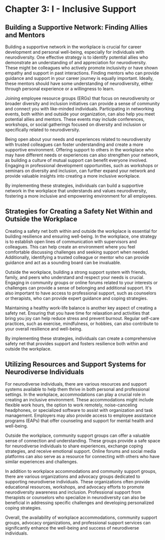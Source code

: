 # Chapter 3: I - Inclusive Support

## Building a Supportive Network: Finding Allies and Mentors

Building a supportive network in the workplace is crucial for career development and personal well-being, especially for individuals with neurodiversity. One effective strategy is to identify potential allies who demonstrate an understanding of and appreciation for neurodiversity. These might be colleagues who actively promote inclusivity or have shown empathy and support in past interactions. Finding mentors who can provide guidance and support in your career journey is equally important. Ideally, these mentors should have some understanding of neurodiversity, either through personal experience or a willingness to learn.

Joining employee resource groups (ERGs) that focus on neurodiversity or broader diversity and inclusion initiatives can provide a sense of community and connect you with like-minded individuals. Participating in networking events, both within and outside your organization, can also help you meet potential allies and mentors. These events may include conferences, workshops, or social gatherings focused on diversity and inclusion or specifically related to neurodiversity.

Being open about your needs and experiences related to neurodiversity with trusted colleagues can foster understanding and create a more supportive environment. Offering support to others in the workplace who may have different needs or experiences can also strengthen your network, as building a culture of mutual support can benefit everyone involved. Engaging in professional development opportunities, such as workshops or seminars on diversity and inclusion, can further expand your network and provide valuable insights into creating a more inclusive workplace.

By implementing these strategies, individuals can build a supportive network in the workplace that understands and values neurodiversity, fostering a more inclusive and empowering environment for all employees.

## Strategies for Creating a Safety Net Within and Outside the Workplace

Creating a safety net both within and outside the workplace is essential for building resilience and ensuring well-being. In the workplace, one strategy is to establish open lines of communication with supervisors and colleagues. This can help create an environment where you feel comfortable discussing challenges and seeking support when needed. Additionally, identifying a trusted colleague or mentor who can provide guidance and act as a sounding board can be invaluable.

Outside the workplace, building a strong support system with friends, family, and peers who understand and respect your needs is crucial. Engaging in community groups or online forums related to your interests or challenges can provide a sense of belonging and additional support. It's also important to have access to professional support, such as counselors or therapists, who can provide expert guidance and coping strategies.

Maintaining a healthy work-life balance is another key aspect of creating a safety net. Ensuring that you have time for relaxation and activities that bring you joy can help reduce stress and prevent burnout. Regular self-care practices, such as exercise, mindfulness, or hobbies, can also contribute to your overall resilience and well-being.

By implementing these strategies, individuals can create a comprehensive safety net that provides support and fosters resilience both within and outside the workplace.

## Utilizing Resources and Support Systems for Neurodiverse Individuals

For neurodiverse individuals, there are various resources and support systems available to help them thrive in both personal and professional settings. In the workplace, accommodations can play a crucial role in creating an inclusive environment. These accommodations might include flexible work hours, the option to work remotely, noise-canceling headphones, or specialized software to assist with organization and task management. Employers may also provide access to employee assistance programs (EAPs) that offer counseling and support for mental health and well-being.

Outside the workplace, community support groups can offer a valuable sense of connection and understanding. These groups provide a safe space for neurodiverse individuals to share experiences, exchange coping strategies, and receive emotional support. Online forums and social media platforms can also serve as a resource for connecting with others who have similar experiences and challenges.

In addition to workplace accommodations and community support groups, there are various organizations and advocacy groups dedicated to supporting neurodiverse individuals. These organizations often provide educational resources, workshops, and advocacy efforts to promote neurodiversity awareness and inclusion. Professional support from therapists or counselors who specialize in neurodiversity can also be beneficial in addressing specific challenges and developing personalized coping strategies.

Overall, the availability of workplace accommodations, community support groups, advocacy organizations, and professional support services can significantly enhance the well-being and success of neurodiverse individuals.
